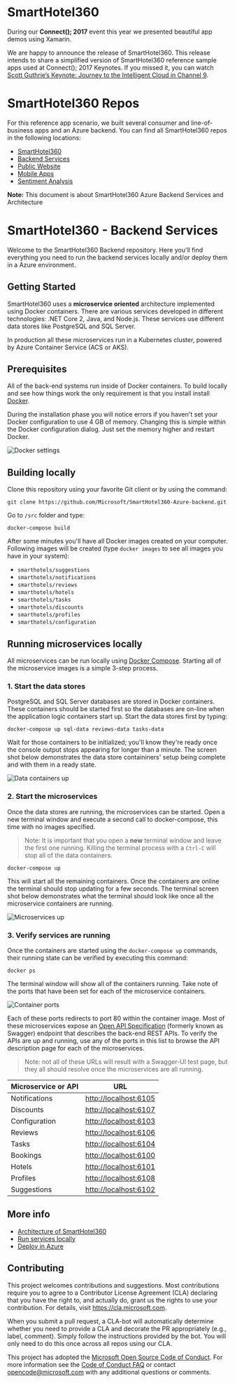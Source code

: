 # SmartHotel360
During our **Connect(); 2017** event this year we presented beautiful app demos using Xamarin.

We are happy to announce the release of SmartHotel360. This release intends to share a simplified version of SmartHotel360 reference sample apps used at Connect(); 2017 Keynotes. If you missed it, you can watch <a href="https://channel9.msdn.com/Events/Connect/2017/K100">Scott Guthrie’s Keynote: Journey to the Intelligent Cloud in Channel 9</a>.

# SmartHotel360 Repos
For this reference app scenario, we built several consumer and line-of-business apps and an Azure backend. You can find all SmartHotel360 repos in the following locations:

* [SmartHotel360 ](https://github.com/Microsoft/SmartHotel360)
* [Backend Services](https://github.com/Microsoft/SmartHotel360-Azure-backend)
* [Public Website](https://github.com/Microsoft/SmartHotel360-public-web)
* [Mobile Apps](https://github.com/Microsoft/SmartHotel360-mobile-desktop-apps)
* [Sentiment Analysis](https://github.com/Microsoft/SmartHotel360-Sentiment-Analysis-App)

**Note:** This document is about SmartHotel360 Azure Backend Services and Architecture

# SmartHotel360 - Backend Services

Welcome to the SmartHotel360 Backend repository. Here you'll find everything you need to run the backend services locally and/or deploy them in a Azure environment.

## Getting Started

SmartHotel360 uses a **microservice oriented** architecture implemented using Docker containers. There are various services developed in different technologies: .NET Core 2, Java, and Node.js. These services use different data stores like PostgreSQL and SQL Server.

In production all these microservices run in a Kubernetes cluster, powered by Azure Container Service (ACS or AKS).

## Prerequisites

All of the back-end systems run inside of Docker containers. To build locally and see how things work the only requirement is that you install install [Docker](https://www.docker.com/). 

During the installation phase you will notice errors if you haven't set your Docker configuration to use 4 GB of memory. Changing this is simple within the Docker configuration dialog. Just set the memory higher and restart Docker. 

![Docker settings](docs/docker-settings.png)

## Building locally

Clone this repository using your favorite Git client or by using the command: 

`git clone https://github.com/Microsoft/SmartHotel360-Azure-backend.git`

Go to `/src` folder and type:

```
docker-compose build
```

After some minutes you'll have all Docker images created on your computer. Following images will be created (type `docker images` to see all images you have in your system):

* `smarthotels/suggestions`
* `smarthotels/notifications`
* `smarthotels/reviews`
* `smarthotels/hotels`
* `smarthotels/tasks`
* `smarthotels/discounts`
* `smarthotels/profiles`
* `smarthotels/configuration`

## Running microservices locally

All microservices can be run locally using [Docker Compose](https://docs.docker.com/compose/). Starting all of the microservice images is a simple 3-step process. 

### 1. Start the data stores

PostgreSQL and SQL Server databases are stored in Docker containers. These containers should be started first so the databases are on-line when the application logic containers start up. Start the data stores first by typing: 

```
docker-compose up sql-data reviews-data tasks-data
``` 

Wait for those containers to be initialized; you'll know they're ready once the console output stops appearing for longer than a minute. The screen shot below demonstrates the data store containiners' setup being complete and with them in a ready state. 

![Data containers up](docs/data-finished.png)

### 2. Start the microservices

Once the data stores are running, the microservices can be started. Open a new terminal window and execute a second call to docker-compose, this time with no images specified. 

> Note: It is important that you open a **new** terminal window and leave the first one running. Killing the terminal process with a `Ctrl-C` will stop all of the data containers.

```
docker-compose up
``` 
This will start all the remaining containers. Once the containers are online the terminal should stop updating for a few seconds. The terminal screen shot below demonstrates what the terminal should look like once all the microservice containers are running. 

![Microservices up](docs/microservices-up.png)

### 3. Verify services are running

Once the containers are started using the `docker-compose up` commands, their running state can be verified by executing this command:

```
docker ps
```

The terminal window will show all of the containers running. Take note of the ports that have been set for each of the microservice containers. 

![Container ports](docs/containers-and-ports.png)

Each of these ports redirects to port 80 within the container image. Most of these microservices expose an [Open API Specification](https://www.openapis.org/) (formerly known as Swagger) endpoint that describes the back-end REST APIs. To verify the APIs are up and running, use any of the ports in this list to browse the API description page for each of the microservices. 

> Note: not all of these URLs will result with a Swagger-UI test page, but they all should resolve once the microservices are all running. 

|Microservice or API|URL|
|---|---|
|Notifications|[http://localhost:6105](http://localhost:6105)|
|Discounts|[http://localhost:6107](http://localhost:6107)|
|Configuration|[http://localhost:6103](http://localhost:6103)|
|Reviews|[http://localhost:6106](http://localhost:6106)|
|Tasks|[http://localhost:6104](http://localhost:6104)|
|Bookings|[http://localhost:6100](http://localhost:6100)|
|Hotels|[http://localhost:6101](http://localhost:6101)|
|Profiles|[http://localhost:6108](http://localhost:6108)|
|Suggestions|[http://localhost:6102](http://localhost:6102)|
## More info

* [Architecture of SmartHotel360](./docs/architecture.md)
* [Run services locally](./docs/run-locally.md)
* [Deploy in Azure](./docs/run-azure.md)

## Contributing

This project welcomes contributions and suggestions.  Most contributions require you to agree to a
Contributor License Agreement (CLA) declaring that you have the right to, and actually do, grant us
the rights to use your contribution. For details, visit https://cla.microsoft.com.

When you submit a pull request, a CLA-bot will automatically determine whether you need to provide
a CLA and decorate the PR appropriately (e.g., label, comment). Simply follow the instructions
provided by the bot. You will only need to do this once across all repos using our CLA.

This project has adopted the [Microsoft Open Source Code of Conduct](https://opensource.microsoft.com/codeofconduct/).
For more information see the [Code of Conduct FAQ](https://opensource.microsoft.com/codeofconduct/faq/) or
contact [opencode@microsoft.com](mailto:opencode@microsoft.com) with any additional questions or comments.
